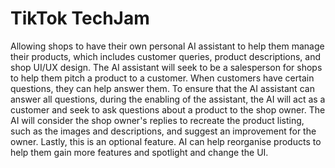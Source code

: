 # TikTok TechJam

Allowing shops to have their own personal AI assistant to help them manage their products, which includes customer queries, product descriptions, and shop UI/UX design. The AI assistant will seek to be a salesperson for shops to help them pitch a product to a customer. When customers have certain questions, they can help answer them. To ensure that the AI assistant can answer all questions, during the enabling of the assistant, the AI will act as a customer and seek to ask questions about a product to the shop owner. The AI will consider the shop owner's replies to recreate the product listing, such as the images and descriptions, and suggest an improvement for the owner. Lastly, this is an optional feature. AI can help reorganise products to help them gain more features and spotlight and change the UI.
